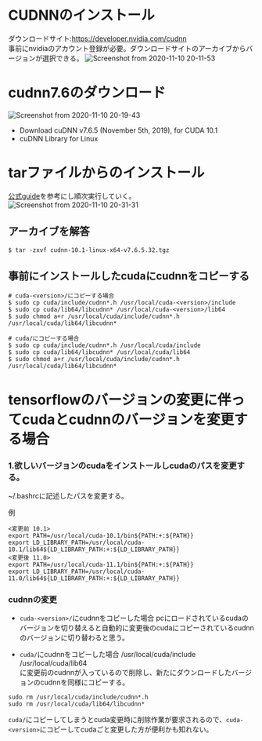 # CUDNNのインストール
ダウンロードサイト:https://developer.nvidia.com/cudnn  
事前にnvidiaのアカウント登録が必要。ダウンロードサイトのアーカイブからバージョンが選択できる。
![Screenshot from 2020-11-10 20-11-53](https://user-images.githubusercontent.com/54575368/98667736-2cdfe480-2392-11eb-9ffc-4dc61d8c5c1a.png)

# cudnn7.6のダウンロード
![Screenshot from 2020-11-10 20-19-43](https://user-images.githubusercontent.com/54575368/98668018-99f37a00-2392-11eb-8057-48c505e09335.png)
- Download cuDNN v7.6.5 (November 5th, 2019), for CUDA 10.1
- cuDNN Library for Linux

# tarファイルからのインストール
[公式guide](https://docs.nvidia.com/deeplearning/cudnn/install-guide/index.html#installlinux-tar)を参考にし順次実行していく。
![Screenshot from 2020-11-10 20-31-31](https://user-images.githubusercontent.com/54575368/98668824-c52a9900-2393-11eb-9bc0-3bfa44c9fead.png)
## アーカイブを解答
```
$ tar -zxvf cudnn-10.1-linux-x64-v7.6.5.32.tgz
```
## 事前にインストールしたcudaにcudnnをコピーする
```
# cuda-<version>/にコピーする場合 
$ sudo cp cuda/include/cudnn*.h /usr/local/cuda-<version>/include
$ sudo cp cuda/lib64/libcudnn* /usr/local/cuda-<version>/lib64
$ sudo chmod a+r /usr/local/cuda/include/cudnn*.h /usr/local/cuda/lib64/libcudnn*

# cuda/にコピーする場合
$ sudo cp cuda/include/cudnn*.h /usr/local/cuda/include
$ sudo cp cuda/lib64/libcudnn* /usr/local/cuda/lib64
$ sudo chmod a+r /usr/local/cuda/include/cudnn*.h /usr/local/cuda/lib64/libcudnn*
```

# tensorflowのバージョンの変更に伴ってcudaとcudnnのバージョンを変更する場合
### 1.欲しいバージョンのcudaをインストールしcudaのパスを変更する。
~/.bashrcに記述したパスを変更する。

例
```
<変更前 10.1>
export PATH=/usr/local/cuda-10.1/bin${PATH:+:${PATH}}
export LD_LIBRARY_PATH=/usr/local/cuda-10.1/lib64${LD_LIBRARY_PATH:+:${LD_LIBRARY_PATH}}
<変更後 11.0>
export PATH=/usr/local/cuda-11.1/bin${PATH:+:${PATH}}
export LD_LIBRARY_PATH=/usr/local/cuda-11.0/lib64${LD_LIBRARY_PATH:+:${LD_LIBRARY_PATH}}
```
### cudnnの変更
- `cuda-<version>/`にcudnnをコピーした場合
pcにロードされているcudaのバージョンを切り替えると自動的に変更後のcudaにコピーされているcudnnのバージョンに切り替わると思う。

- `cuda/`にcudnnをコピーした場合
/usr/local/cuda/include  
/usr/local/cuda/lib64  
に変更前のcudnnが入っているので削除し、新たにダウンロードしたバージョンのcudnnを同様にコピーする。
```
sudo rm /usr/local/cuda/include/cudnn*.h
sudo rm /usr/local/cuda/lib64/libcudnn*
```
`cuda/`にコピーしてしまうとcuda変更時に削除作業が要求されるので、`cuda-<version>`にコピーしてcudaごと変更した方が便利かも知れない。
